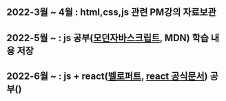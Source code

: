 ## 2022-3월 ~ 4월 : html,css,js 관련 PM강의 자료보관

## 2022-5월 ~ : js 공부([모던자바스크립트](https://ko.javascript.info/), MDN) 학습 내용 저장

## 2022-6월 ~ : js + react([벨로퍼트](https://react.vlpt.us/), [react 공식문서](https://ko.reactjs.org/)) 공부()
